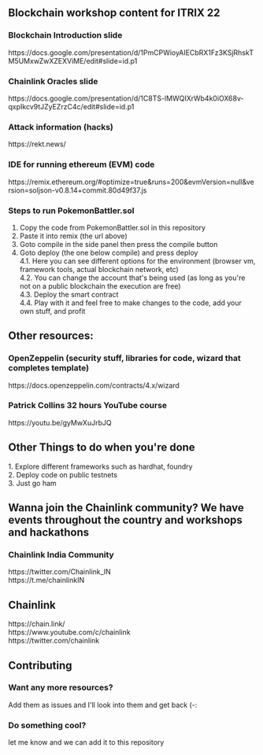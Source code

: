 <h2> Blockchain workshop content for ITRIX 22 </h2>

<h3> Blockchain Introduction slide </h3>
https://docs.google.com/presentation/d/1PmCPWioyAIECbRX1Fz3KSjRhskTM5UMxwZwXZEXViME/edit#slide=id.p1

<h3> Chainlink Oracles slide </h3>
https://docs.google.com/presentation/d/1C8TS-lMWQIXrWb4k0iOX68v-qxpIkcv9tJZyEZrzC4c/edit#slide=id.p1

<h3> Attack information (hacks) </h3>
https://rekt.news/

<h3> IDE for running ethereum (EVM) code </h3>
https://remix.ethereum.org/#optimize=true&runs=200&evmVersion=null&version=soljson-v0.8.14+commit.80d49f37.js

<h3> Steps to run PokemonBattler.sol </h3> 

1. Copy the code from PokemonBattler.sol in this repository
2. Paste it into remix (the url above)
3. Goto compile in the side panel then press the compile button  
4. Goto deploy (the one below compile) and press deploy <br>
4.1. Here you can see different options for the environment (browser vm, framework tools, actual blockchain network, etc) <br>
4.2. You can change the account that's being used (as long as you're not on a public blockchain the execution are free) <br>
4.3. Deploy the smart contract <br>
4.4. Play with it and feel free to make changes to the code, add your own stuff, and profit <br> 


<h2> Other resources: </h2>

<h3> OpenZeppelin (security stuff, libraries for code, wizard that completes template) </h3>
https://docs.openzeppelin.com/contracts/4.x/wizard

<h3> Patrick Collins 32 hours YouTube course </h3>
https://youtu.be/gyMwXuJrbJQ

<h2> Other Things to do when you're done </h2>
1. Explore different frameworks such as hardhat, foundry <br>
2. Deploy code on public testnets <br>
3. Just go ham <br>

<h2> Wanna join the Chainlink community? We have events throughout the country and workshops and hackathons </h2>

<h3> Chainlink India Community </h3>
https://twitter.com/Chainlink_IN <br>
https://t.me/chainlinkIN <br>

<h2> Chainlink </h2>
https://chain.link/ <br>
https://www.youtube.com/c/chainlink <br>
https://twitter.com/chainlink <br>

<h2> Contributing </h2>
<h3> Want any more resources? </h3>
Add them as issues and I'll look into them and get back (-: <br>

<h3> Do something cool? </h3>
let me know and we can add it to this repository <br>
